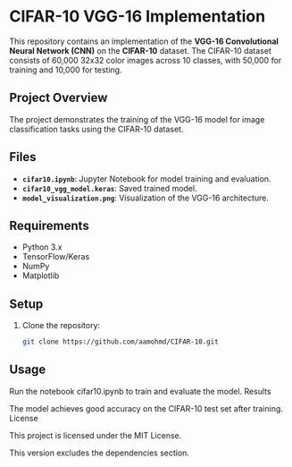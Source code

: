 # CIFAR-10 VGG-16 Implementation

This repository contains an implementation of the **VGG-16 Convolutional Neural Network (CNN)** on the **CIFAR-10** dataset. The CIFAR-10 dataset consists of 60,000 32x32 color images across 10 classes, with 50,000 for training and 10,000 for testing.

## Project Overview
The project demonstrates the training of the VGG-16 model for image classification tasks using the CIFAR-10 dataset.

## Files
- **`cifar10.ipynb`**: Jupyter Notebook for model training and evaluation.
- **`cifar10_vgg_model.keras`**: Saved trained model.
- **`model_visualization.png`**: Visualization of the VGG-16 architecture.

## Requirements
- Python 3.x
- TensorFlow/Keras
- NumPy
- Matplotlib

## Setup
1. Clone the repository:
   ```bash
   git clone https://github.com/aamohmd/CIFAR-10.git

## Usage

Run the notebook cifar10.ipynb to train and evaluate the model.
Results

The model achieves good accuracy on the CIFAR-10 test set after training.
License

This project is licensed under the MIT License.

This version excludes the dependencies section.


